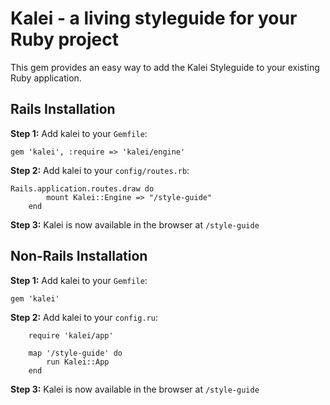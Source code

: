 # Kalei - a living styleguide for your Ruby project

This gem provides an easy way to add the Kalei Styleguide to your existing Ruby application.

## Rails Installation

**Step 1:** Add kalei to your `Gemfile`:

    gem 'kalei', :require => 'kalei/engine'

**Step 2:** Add kalei to your `config/routes.rb`:

    Rails.application.routes.draw do
			mount Kalei::Engine => "/style-guide"
		end

**Step 3:** Kalei is now available in the browser at `/style-guide`


## Non-Rails Installation

**Step 1:** Add kalei to your `Gemfile`:

    gem 'kalei'

**Step 2:** Add kalei to your `config.ru`:

		require 'kalei/app'

		map '/style-guide' do
			run Kalei::App
		end

**Step 3:** Kalei is now available in the browser at `/style-guide`